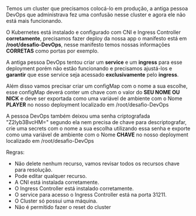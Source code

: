 Temos um cluster que precisamos colocá-lo em produção, a antiga pessoa DevOps que administrava fez uma confusão nesse cluster e agora ele não está mais funcionando.

O Kubernetes está instalado e configurado com CNI e Ingress Controller **corretamente**, precisamos fazer deploy da nossa app o manifesto está em  **/root/desafio-DevOps**, nesse manifesto temos nossas informações **CORRETAS** como portas por exemplo.

A antiga pessoa DevOps tentou criar um **service** e um **ingress** para esse deployment porém não estão funcionando e precisamos ajustá-los e **garantir** que esse service seja acessado **exclusivamente** pelo **ingress**.

Além disso vamos precisar criar um configMap com o nome a sua escolhe, esse configMap deverá conter um chave com o valor do **SEU NOME OU NICK** e deve ser exportada como uma variável de ambiente com o Nome **PLAYER** no nosso deployment localizado em /root/desafio-DevOps

A pessoa DevOps também deixou uma senha criptografada "Z2lyb3BvcHM=" segundo ela nem precisa de chave para descriptografar, crie uma secrets com o nome a sua escolha utilizando essa senha e exporte como uma variável de ambiente com o Nome **CHAVE** no nosso deployment localizado em /root/desafio-DevOps

Regras:
* Não delete nenhum recurso, vamos revisar todos os recursos chave para resolução.
* Pode editar qualquer recurso.
* A CNI está instalada corretamente.
* O Ingress Controller está instalado corretamente.
* O service para acesso  o Ingress Controller está na porta 31211. 
* O Cluster só possui uma máquina.
* Não é permitido fazer o reset do cluster
